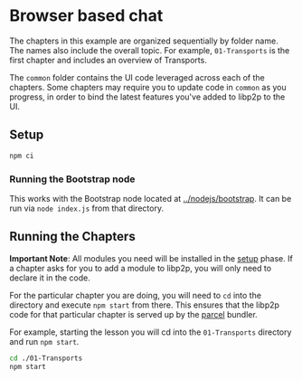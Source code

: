 # Browser based chat

The chapters in this example are organized sequentially by folder name. The names also include the overall topic. For example, `01-Transports` is the first chapter and includes an overview of Transports.

The `common` folder contains the UI code leveraged across each of the chapters. Some chapters may require you to update code in `common` as you progress, in order to bind the latest features you've added to libp2p to the UI.

## Setup
```sh
npm ci
```

### Running the Bootstrap node
This works with the Bootstrap node located at [../nodejs/bootstrap](../nodejs/bootstrap). It can be run via `node index.js` from that directory.

## Running the Chapters

**Important Note**: All modules you need will be installed in the [setup][setup] phase. If a chapter asks for you to add a module to libp2p, you will only need to declare it in the code.

For the particular chapter you are doing, you will need to `cd` into the directory and execute `npm start` from there. This ensures that the libp2p code for that particular chapter is served up by the [parcel][parcel] bundler.

For example, starting the lesson you will cd into the `01-Transports` directory and run `npm start`.

```sh
cd ./01-Transports
npm start
```

[parcel]: https://parceljs.org
[setup]: #setup
